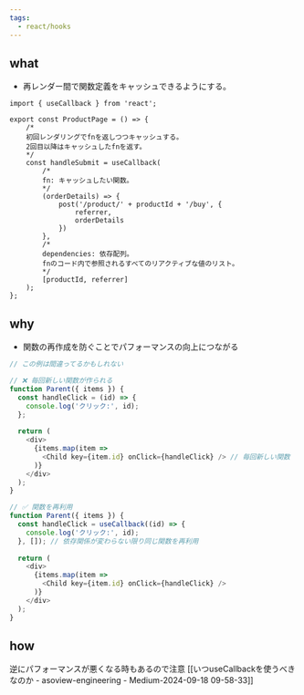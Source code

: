 ```yaml
---
tags:
  - react/hooks
---
```

## what
- 再レンダー間で関数定義をキャッシュできるようにする。
```tsx
import { useCallback } from 'react';

export const ProductPage = () => {
	/*
	初回レンダリングでfnを返しつつキャッシュする。
	2回目以降はキャッシュしたfnを返す。
	*/
	const handleSubmit = useCallback(
		/*
		fn: キャッシュしたい関数。
		*/
		(orderDetails) => {
			post('/product/' + productId + '/buy', {
				referrer,
				orderDetails
			})
		},
		/*
		dependencies: 依存配列。
		fnのコード内で参照されるすべてのリアクティブな値のリスト。
		*/
		[productId, referrer]
	);
};
```
## why
- 関数の再作成を防ぐことでパフォーマンスの向上につながる
```ts
// この例は間違ってるかもしれない

// ❌ 毎回新しい関数が作られる
function Parent({ items }) {
  const handleClick = (id) => {
    console.log('クリック:', id);
  };
  
  return (
    <div>
      {items.map(item => 
        <Child key={item.id} onClick={handleClick} /> // 毎回新しい関数
      )}
    </div>
  );
}

// ✅ 関数を再利用
function Parent({ items }) {
  const handleClick = useCallback((id) => {
    console.log('クリック:', id);
  }, []); // 依存関係が変わらない限り同じ関数を再利用
  
  return (
    <div>
      {items.map(item => 
        <Child key={item.id} onClick={handleClick} />
      )}
    </div>
  );
}
```
## how
逆にパフォーマンスが悪くなる時もあるので注意
[[いつuseCallbackを使うべきなのか - asoview-engineering - Medium-2024-09-18 09-58-33]]